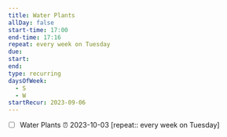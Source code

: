 ```yaml
---
title: Water Plants
allDay: false
start-time: 17:00
end-time: 17:16
repeat: every week on Tuesday
due:
start:
end:
type: recurring
daysOfWeek:
  - S
  - W
startRecur: 2023-09-06
---
```


- [ ] Water Plants  ⏰ 2023-10-03  [repeat:: every week on Tuesday]